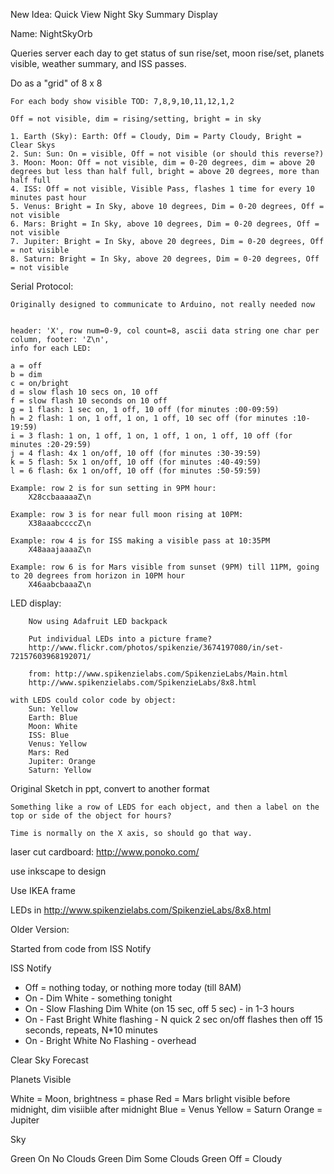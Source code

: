 New Idea: Quick View Night Sky Summary Display

Name: NightSkyOrb

Queries server each day to get status of sun rise/set, moon rise/set, planets visible, weather summary, and ISS passes.

Do as a "grid" of 8 x 8

	For each body show visible TOD: 7,8,9,10,11,12,1,2
	
	Off = not visible, dim = rising/setting, bright = in sky
	
	1. Earth (Sky): Earth: Off = Cloudy, Dim = Party Cloudy, Bright = Clear Skys
	2. Sun: Sun: On = visible, Off = not visible (or should this reverse?)
	3. Moon: Moon: Off = not visible, dim = 0-20 degrees, dim = above 20 degrees but less than half full, bright = above 20 degrees, more than half full
	4. ISS: Off = not visible, Visible Pass, flashes 1 time for every 10 minutes past hour
	5. Venus: Bright = In Sky, above 10 degrees, Dim = 0-20 degrees, Off = not visible
	6. Mars: Bright = In Sky, above 10 degrees, Dim = 0-20 degrees, Off = not visible
	7. Jupiter: Bright = In Sky, above 20 degrees, Dim = 0-20 degrees, Off = not visible
	8. Saturn: Bright = In Sky, above 20 degrees, Dim = 0-20 degrees, Off = not visible


Serial Protocol:

	Originally designed to communicate to Arduino, not really needed now


	header: 'X', row num=0-9, col count=8, ascii data string one char per column, footer: 'Z\n',  
	info for each LED: 
	
	a = off
	b = dim
	c = on/bright
	d = slow flash 10 secs on, 10 off	
	f = slow flash 10 seconds on 10 off
	g = 1 flash: 1 sec on, 1 off, 10 off (for minutes :00-09:59)
	h = 2 flash: 1 on, 1 off, 1 on, 1 off, 10 sec off (for minutes :10-19:59)
	i = 3 flash: 1 on, 1 off, 1 on, 1 off, 1 on, 1 off, 10 off (for minutes :20-29:59)
	j = 4 flash: 4x 1 on/off, 10 off (for minutes :30-39:59)
	k = 5 flash: 5x 1 on/off, 10 off (for minutes :40-49:59)
	l = 6 flash: 6x 1 on/off, 10 off (for minutes :50-59:59)

	Example: row 2 is for sun setting in 9PM hour:
		X28ccbaaaaaZ\n
		
	Example: row 3 is for near full moon rising at 10PM:
		X38aaabccccZ\n
		
	Example: row 4 is for ISS making a visible pass at 10:35PM
		X48aaajaaaaZ\n
		
	Example: row 6 is for Mars visible from sunset (9PM) till 11PM, going to 20 degrees from horizon in 10PM hour
		X46aabcbaaaZ\n 	

LED display:
	
		Now using Adafruit LED backpack
 		
 		Put individual LEDs into a picture frame?
 		http://www.flickr.com/photos/spikenzie/3674197080/in/set-72157603968192071/	
 		
 		from: http://www.spikenzielabs.com/SpikenzieLabs/Main.html
 		http://www.spikenzielabs.com/SpikenzieLabs/8x8.html	

	with LEDS could color code by object:
		Sun: Yellow
		Earth: Blue
		Moon: White
		ISS: Blue
		Venus: Yellow
		Mars: Red
		Jupiter: Orange
		Saturn: Yellow
		

Original Sketch in ppt, convert to another format

	Something like a row of LEDS for each object, and then a label on the top or side of the object for hours?
	
	Time is normally on the X axis, so should go that way. 
	
	
laser cut cardboard: http://www.ponoko.com/ 

use inkscape to design

Use IKEA frame

LEDs in http://www.spikenzielabs.com/SpikenzieLabs/8x8.html 


Older Version:

Started from code from ISS Notify

ISS Notify

- Off = nothing today, or nothing more today (till 8AM)
- On - Dim White - something tonight
- On - Slow Flashing Dim White (on 15 sec, off 5 sec) - in 1-3 hours
- On - Fast Bright White flashing - N quick 2 sec on/off flashes then off 15 seconds, repeats, N*10 minutes
- On - Bright White No Flashing - overhead

Clear Sky Forecast

Planets Visible

White = Moon, brightness = phase
Red = Mars brlight visible before midnight, dim visiible after midnight
Blue = Venus
Yellow = Saturn
Orange = Jupiter

Sky 

Green On No Clouds
Green Dim Some Clouds
Green Off = Cloudy


